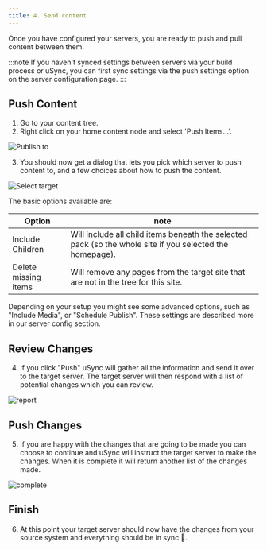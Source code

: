 ```yaml
---
title: 4. Send content 
---
```


Once you have configured your servers, you are ready to push and pull content between them. 

:::note
If you haven't synced settings between servers via your build process or uSync, you can first sync settings via the push settings option on the server configuration page.
:::

## Push Content 
1. Go to your content tree.
2. Right click on your home content node and select 'Push Items...'.

![Publish to](publishTo.png)

3. You should now get a dialog that lets you pick which server to push content to, and a few choices about how to push the content.

![Select target](selectTarget.png)

The basic options available are: 

Option | note 
-- | --
Include Children | Will include all child items beneath the selected pack (so the whole site if you selected the homepage).
Delete missing items | Will remove any pages from the target site that are not in the tree for this site. 

Depending on your setup you might see some advanced options, such as "Include Media", or "Schedule Publish". These settings are described more in our server config section.

## Review Changes

4. If you click "Push" uSync will gather all the information and send it over to the target server. The target server will then respond with a list of potential changes which you can review.

![report](newChangeReports.png)

## Push Changes

5. If you are happy with the changes that are going to be made you can choose to continue and uSync will instruct the target server to make the changes. When it is complete it will return another list of the changes made.

![complete](newCompleteReport.png)

## Finish
6. At this point your target server should now have the changes from your source system and everything should be in sync 🎉.